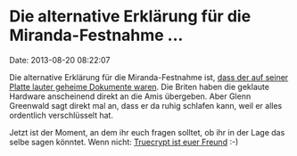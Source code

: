 Die alternative Erklärung für die Miranda-Festnahme \...
========================================================

Date: 2013-08-20 08:22:07

Die alternative Erklärung für die Miranda-Festnahme ist, [dass der auf
seiner Platte lauter geheime Dokumente
waren](http://www.forbes.com/sites/kashmirhill/2013/08/19/glenn-greenwald-not-at-all-worried-about-britain-getting-info-from-his-partners-seized-electronics/).
Die Briten haben die geklaute Hardware anscheinend direkt an die Amis
übergeben. Aber Glenn Greenwald sagt direkt mal an, dass er da ruhig
schlafen kann, weil er alles ordentlich verschlüsselt hat.

Jetzt ist der Moment, an dem ihr euch fragen solltet, ob ihr in der Lage
das selbe sagen könntet. Wenn nicht: [Truecrypt ist euer
Freund](http://www.truecrypt.org/) :-)
